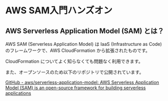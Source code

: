 # AWS SAM入門ハンズオン

## AWS Serverless Application Model (SAM) とは？

AWS SAM (Serverless Application Model) は IaaS (Infrastructure as Code) のフレームワークで、AWS CloudFormation から拡張されたものです。

CloudFormation についてよく知らなくても問題なく利用できます。

また、オープンソースのため以下のリポジトリで公開されています。

[GitHub - aws/serverless-application-model: AWS Serverless Application Model (SAM) is an open-source framework for building serverless applications](https://github.com/aws/serverless-application-model)
